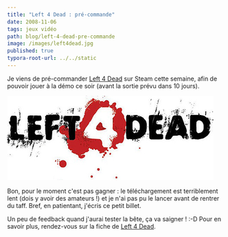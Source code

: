 ```yaml
---
title: "Left 4 Dead : pré-commande"
date: 2008-11-06
tags: jeux vidéo
path: blog/left-4-dead-pre-commande
image: /images/left4dead.jpg
published: true
typora-root-url: ../../static
---
```

Je viens de pré-commander [Left 4 Dead](http://store.steampowered.com/app/500/) sur Steam cette semaine, afin de pouvoir jouer à la démo ce soir (avant la sortie prévu dans 10 jours).

![](/images/left4dead.jpg)

Bon, pour le moment c'est pas gagner : le téléchargement est terriblement lent (dois y avoir des amateurs !) et je n'ai pas pu le lancer avant de rentrer du taff. Bref, en patientant, j'écris ce petit billet.

Un peu de feedback quand j'aurai tester la bête, ça va saigner ! :-D
Pour en savoir plus, rendez-vous sur la fiche de [Left 4 Dead](http://store.steampowered.com/app/500/).
